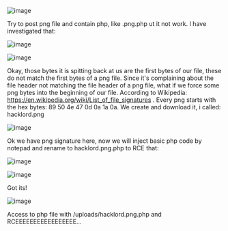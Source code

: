 ![image](https://github.com/nhattanhh/CTF/assets/130430279/ac1bd467-9ce0-4855-b7c6-c887d04370b7)

Try to post png file and contain php, like .png.php ut it not work. I have investigated that:

![image](https://github.com/nhattanhh/CTF/assets/130430279/54ccf126-61ff-4cf3-8f64-97acce74a4ff)


![image](https://github.com/nhattanhh/CTF/assets/130430279/7d14a4ee-de34-4622-919b-c150fd708e3b)


Okay, those bytes it is spitting back at us are the first bytes of our file, these do not match the first bytes of a png file. Since it's complaining about the file header not matching the file header of a png file, what if we force some png bytes into the beginning of our file. According to Wikipedia: https://en.wikipedia.org/wiki/List_of_file_signatures . Every png starts with the hex bytes: 89 50 4e 47 0d 0a 1a 0a. We create and download it, i called: hacklord.png

![image](https://github.com/nhattanhh/CTF/assets/130430279/a7674c95-769d-4fb6-8e1c-58b167a48f27)

Ok we have png signature here, now we will inject basic php code by notepad and rename to hacklord.png.php to RCE that:

![image](https://github.com/nhattanhh/CTF/assets/130430279/74cb30e8-9c1b-4283-9cca-d9195c8ad373)

![image](https://github.com/nhattanhh/CTF/assets/130430279/3180211a-4fd3-4ecc-8e4c-bf756154fd97)


Got its!

![image](https://github.com/nhattanhh/CTF/assets/130430279/01066d8a-bc93-4727-bfcb-d212164ddfd9)

Access to php file with /uploads/hacklord.png.php and RCEEEEEEEEEEEEEEEEE...
